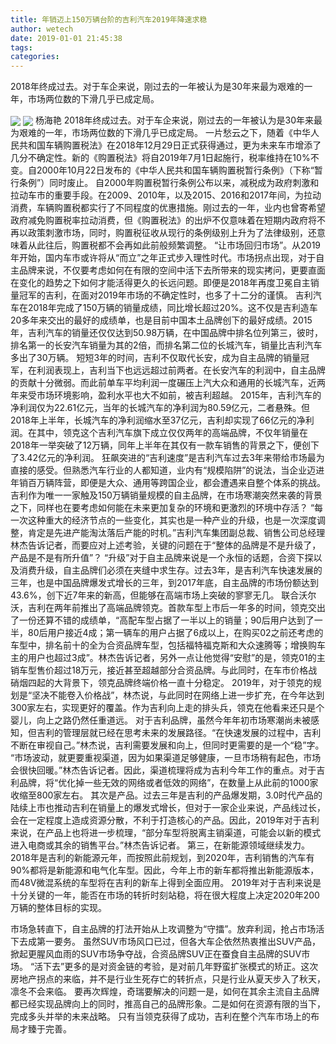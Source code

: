 ```yaml
---
title: 年销迈上150万辆台阶的吉利汽车2019年降速求稳
author: wetech
date: 2019-01-01 21:45:38
tags: 
categories: 
---
```

2018年终成过去。对于车企来说，刚过去的一年被认为是30年来最为艰难的一年，市场两位数的下滑几乎已成定局。
<!-- more -->
<img align="center" border="0" src="https://imgcdn.yicai.com/uppics/images/2019/01/594d6eeaa911c6a082fb22a03cfc2d1f.jpg" />
<img align="center" border="0" src="https://imgcdn.yicai.com/uppics/images/2019/01/41ecfea7b0d2d214da94e335c66fe7fd.jpg" />
杨海艳
2018年终成过去。对于车企来说，刚过去的一年被认为是30年来最为艰难的一年，市场两位数的下滑几乎已成定局。
一片愁云之下，随着《中华人民共和国车辆购置税法》在2018年12月29日正式获得通过，更为未来车市增添了几分不确定性。新的《购置税法》将自2019年7月1日起施行，税率维持在10%不变。自2000年10月22日发布的《中华人民共和国车辆购置税暂行条例》（下称“暂行条例”）同时废止。
自2000年购置税暂行条例公布以来，减税成为政府刺激和拉动车市的重要手段。在2009、2010年，以及2015、2016和2017年间，为拉动消费，车辆购置税都实行了不同程度的优惠措施。刚过去的一年，业内也曾寄希望政府减免购置税率拉动消费，但《购置税法》的出炉不仅意味着在短期内政府将不再以政策刺激市场，同时，购置税征收从现行的条例级别上升为了法律级别，还意味着从此往后，购置税都不会再如此前般频繁调整。
“让市场回归市场”。从2019年开始，国内车市或许将从“而立”之年正式步入理性时代。市场拐点出现，对于自主品牌来说，不仅要考虑如何在有限的空间中活下去所带来的现实拷问，更要直面在变化的趋势之下如何才能活得更久的长远问题。即便是2018年再度卫冕自主销量冠军的吉利，在面对2019年市场的不确定性时，也多了十二分的谨慎。
吉利汽车在2018年完成了150万辆的销量成绩，同比增长超过20%。这不仅是吉利造车20多年来交出的最好的成绩单，也是目前中国本土品牌创下的最好成绩。2015年，吉利汽车的销量还仅仅达到50.98万辆，在中国品牌中排名位列第三，彼时，排名第一的长安汽车销量为其的2倍，而排名第二位的长城汽车，销量比吉利汽车多出了30万辆。
短短3年的时间，吉利不仅取代长安，成为自主品牌的销量冠军，在利润表现上，吉利当下也远远超过前两者。在长安汽车的利润中，自主品牌的贡献十分微弱。而此前单车平均利润一度碾压上汽大众和通用的长城汽车，近两年来受市场环境影响，盈利水平也大不如前，被吉利超越。
2015年，吉利汽车的净利润仅为22.61亿元，当年的长城汽车的净利润为80.59亿元，二者悬殊。但2018年上半年，长城汽车的净利润缩水至37亿元，吉利却实现了66亿元的净利润。在其中，领克这个吉利汽车旗下成立仅仅两年的高端品牌，不仅年销量在2018年一举突破了12万辆，同年上半年在其仅有一款车销售的背景之下，便创下了3.42亿元的净利润。
狂飙突进的“吉利速度”是吉利汽车过去3年来带给市场最为直接的感受。但熟悉汽车行业的人都知道，业内有“规模陷阱”的说法，当企业迈进年销百万辆阵营，即便是大众、通用等跨国企业，都会遭遇来自整个体系的挑战。吉利作为唯一一家触及150万辆销量规模的自主品牌，在市场寒潮突然来袭的背景之下，同样也在要考虑如何能在未来更加复杂的环境和更激烈的环境中存活？
“每一次这种重大的经济节点的一些变化，其实也是一种产业的升级，也是一次深度调整，肯定是先进产能淘汰落后产能的时机。”吉利汽车集团副总裁、销售公司总经理林杰告诉记者，而要应对上述考验，关键的问题在于“整体的品牌是不是升级了，产品是不是有所升值”？
“升级”对于自主品牌来说是一个永恒的话题，合资下探以及消费升级，自主品牌们必须在夹缝中求生存。过去3年，是吉利汽车快速发展的三年，也是中国品牌爆发式增长的三年，到2017年底，自主品牌的市场份额达到43.6%，创下近7年来的新高，但能够在高端市场上突破的寥寥无几。
联合沃尔沃，吉利在两年前推出了高端品牌领克。首款车型上市后一年多的时间，领克交出了一份还算不错的成绩单，“高配车型占据了一半以上的销量；90后用户达到了一半，80后用户接近4成；第一辆车的用户占据了6成以上，在购买02之前还考虑的车型中，排名前十的全为合资品牌车型，包括福特福克斯和大众速腾等；增换购车主的用户也超过3成”。林杰告诉记者，另外一点让他觉得“安慰”的是，领克01的主销车型售价超过18万元，接近甚至超越部分合资品牌。与此同时，在车市价格战硝烟四起的大背景下，领克品牌终端价格一直十分稳定。
2019年，对于领克的规划是“坚决不能卷入价格战”，林杰说，与此同时在网络上进一步扩充，在今年达到300家左右，实现更好的覆盖。作为吉利向上走的排头兵，领克在他看来还只是个婴儿，向上之路仍然任重道远。
对于吉利品牌，虽然今年年初市场寒潮尚未被感知，但吉利的管理层就已经在思考未来的发展路径。“在快速发展的过程中，吉利不断在审视自己。”林杰说，吉利需要发展和向上，但同时更需要的是一个“稳”字。
“市场波动，就更要重视渠道，因为如果渠道足够健康，一旦市场稍有起色，市场会很快回暖。”林杰告诉记者。因此，渠道梳理将成为吉利今年工作的重点。对于吉利品牌，将“优化掉一些无效的网络或者低效的网络”，在数量上从此前的1000家收缩至800家左右。
其次是产品。过去三年是吉利的产品爆发期，3.0时代产品的陆续上市也推动吉利在销量上的爆发式增长，但对于一家企业来说，产品线过长，会在一定程度上造成资源分散，不利于打造核心的产品。因此，2019年对于吉利来说，在产品上也将进一步梳理，“部分车型将脱离主销渠道，可能会以新的模式进入电商或其余的销售平台。”林杰告诉记者。
第三，在新能源领域继续发力。2018年是吉利的新能源元年，而按照此前规划，到2020年，吉利销售的汽车有90%都将是新能源和电气化车型。因此，今年上市的新车都将推出新能源版本，而48V微混系统的车型将在吉利的新车上得到全面应用。
2019年对于吉利来说是十分关键的一年，能否在市场的转折时刻站稳，将在很大程度上决定2020年200万辆的整体目标的实现。
 
 
市场急转直下，自主品牌的打法开始从上攻调整为“守擂”。放弃利润，抢占市场活下去成第一要务。
虽然SUV市场风口已过，但各大车企依然热衷推出SUV产品，掀起更腥风血雨的SUV市场争夺战，合资品牌SUV正在蚕食自主品牌的SUV市场。
“活下去”更多的是对资金链的考验，是对前几年野蛮扩张模式的矫正。这次房地产拐点的来临，并不是行业生死存亡的转折点，只是行业从夏天步入了秋天，凛冬不会来临。
要再次辉煌，奇瑞要解决的问题一是，如何在其余主流自主品牌都已经实现品牌向上的同时，推高自己的品牌形象。二是如何在资源有限的当下，完成多头并举的未来战略。
只有当领克获得了成功，吉利在整个汽车市场上的布局才臻于完善。

